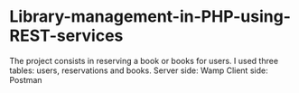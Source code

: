 # Library-management-in-PHP-using-REST-services

The project consists in reserving a book or books for users.
I used three tables: users, reservations and books.
Server side: Wamp
Client side: Postman
